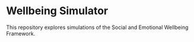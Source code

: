 # Wellbeing Simulator

This repository explores simulations of the Social and Emotional Wellbeing Framework.

